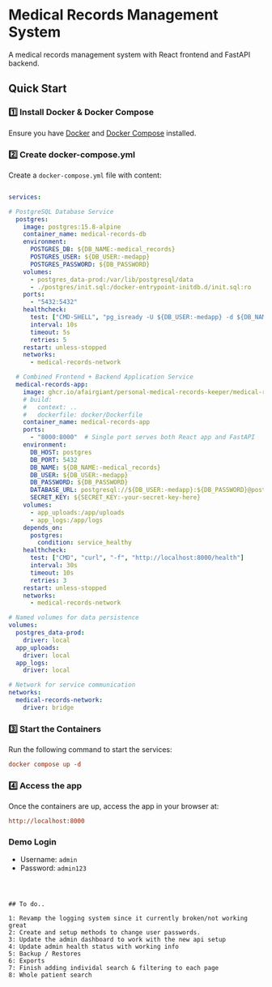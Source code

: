 # Medical Records Management System

A medical records management system with React frontend and FastAPI backend.

## Quick Start

### 1️⃣ Install Docker & Docker Compose

Ensure you have [Docker](https://docs.docker.com/get-docker/) and [Docker Compose](https://docs.docker.com/compose/install/) installed.

### 2️⃣ Create docker-compose.yml

Create a `docker-compose.yml` file with content:

```yaml

services:  

# PostgreSQL Database Service
  postgres:
    image: postgres:15.8-alpine
    container_name: medical-records-db
    environment:
      POSTGRES_DB: ${DB_NAME:-medical_records}
      POSTGRES_USER: ${DB_USER:-medapp}
      POSTGRES_PASSWORD: ${DB_PASSWORD}
    volumes:
      - postgres_data-prod:/var/lib/postgresql/data
      - ./postgres/init.sql:/docker-entrypoint-initdb.d/init.sql:ro
    ports:
      - "5432:5432"    
    healthcheck:
      test: ["CMD-SHELL", "pg_isready -U ${DB_USER:-medapp} -d ${DB_NAME:-medical_records}"]
      interval: 10s
      timeout: 5s
      retries: 5
    restart: unless-stopped
    networks:
      - medical-records-network

  # Combined Frontend + Backend Application Service
  medical-records-app:
    image: ghcr.io/afairgiant/personal-medical-records-keeper/medical-records:latest
    # build:
    #   context: ..
    #   dockerfile: docker/Dockerfile    
    container_name: medical-records-app
    ports:
      - "8000:8000"  # Single port serves both React app and FastAPI      
    environment:
      DB_HOST: postgres
      DB_PORT: 5432
      DB_NAME: ${DB_NAME:-medical_records}
      DB_USER: ${DB_USER:-medapp}
      DB_PASSWORD: ${DB_PASSWORD}
      DATABASE_URL: postgresql://${DB_USER:-medapp}:${DB_PASSWORD}@postgres:5432/${DB_NAME:-medical_records}
      SECRET_KEY: ${SECRET_KEY:-your-secret-key-here}
    volumes:
      - app_uploads:/app/uploads
      - app_logs:/app/logs
    depends_on:
      postgres:
        condition: service_healthy
    healthcheck:
      test: ["CMD", "curl", "-f", "http://localhost:8000/health"]
      interval: 30s
      timeout: 10s
      retries: 3
    restart: unless-stopped
    networks:
      - medical-records-network

# Named volumes for data persistence
volumes:
  postgres_data-prod:
    driver: local
  app_uploads:
    driver: local
  app_logs:
    driver: local

# Network for service communication
networks:
  medical-records-network:
    driver: bridge
```

### 3️⃣ Start the Containers

Run the following command to start the services:

```ini
docker compose up -d
```

### 4️⃣ Access the app

Once the containers are up, access the app in your browser at:

```ini
http://localhost:8000
```

### Demo Login
- Username: `admin`
- Password: `admin123`


```



## To do..

1: Revamp the logging system since it currently broken/not working great
2: Create and setup methods to change user passwords.
3: Update the admin dashboard to work with the new api setup
4: Update admin health status with working info
5: Backup / Restores
6: Exports
7: Finish adding individal search & filtering to each page
8: Whole patient search

